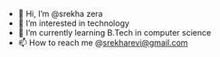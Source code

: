 - 👋 Hi, I’m @srekha zera
- 👀 I’m interested in technology
- 🌱 I’m currently learning B.Tech in computer science
- 📫 How to reach me @srekharevi@gmail.com

<!---
srekha2004/srekha2004 is a ✨ special ✨ repository because its `README.md` (this file) appears on your GitHub profile.
You can click the Preview link to take a look at your changes.
--->
